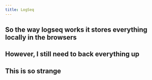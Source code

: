 ```yaml
---
title: LogSeq
---
```


## So the way logseq works it stores everything locally in the browsers

## However, I still need to back everything up
## This is so strange
